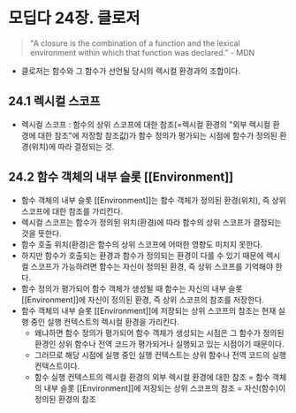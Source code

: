 # 모딥다 24장. 클로저

> "A closure is the combination of a function and the lexical environment within which that function was declared." - MDN

- 클로저는 함수와 그 함수가 선언될 당시의 렉시컬 환경과의 조합이다.

## 24.1 렉시컬 스코프

- 렉시컬 스코프 : 함수의 상위 스코프에 대한 참조(=렉시컬 환경의 "외부 렉시컬 환경에 대한 참조"에 저장할 참조값)가 함수 정의가 평가되는 시점에 함수가 정의된 환경(위치)에 따라 결정되는 것.

## 24.2 함수 객체의 내부 슬롯 [[Environment]]

- 함수 객체의 내부 슬롯 [[Environment]]는 함수 객체가 정의된 환경(위치), 즉 상위 스코프에 대한 참조를 가리킨다.
- 렉시컬 스코프는 함수가 정의된 위치(환경)에 따라 함수의 상위 스코프가 결정되는 것을 뜻한다.
- 함수 호출 위치(환경)은 함수의 상위 스코프에 어떠한 영향도 미치지 못한다.
- 하지만 함수가 호출되는 환경과 함수가 정의되는 환경이 다를 수 있기 때문에 렉시컬 스코프가 가능하려면 함수는 자신이 정의된 환경, 즉 상위 스코프를 기억해야 한다.
- 함수 정의가 평가되어 함수 객체가 생성될 때 함수는 자신의 내부 슬롯 [[Environment]]에 자신이 정의된 환경, 즉 상위 스코프의 참조를 저장한다.
- 함수 객체의 내부 슬롯 [[Environment]]에 저장되는 상위 스코프의 참조는 현재 실행 중인 실행 컨텍스트의 렉시컬 환경을 가리킨다.
  - 왜냐하면 함수 정의가 평가되어 함수 객체가 생성되는 시점은 그 함수가 정의된 환경인 상위 함수나 전역 코드가 평가되거나 실행되고 있는 시점이기 때문이다.
  - 그러므로 해당 시점에 실행 중인 실행 컨텍스트는 상위 함수나 전역 코드의 실행 컨텍스트이다.
  - 함수 실행 컨텍스트의 렉시컬 환경의 외부 렉시컬 환경에 대한 참조 = 함수 객체의 내부 슬롯 [[Environment]]에 저장되는 상위 스코프의 참조 = 자신(함수)이 정의된 환경의 참조
